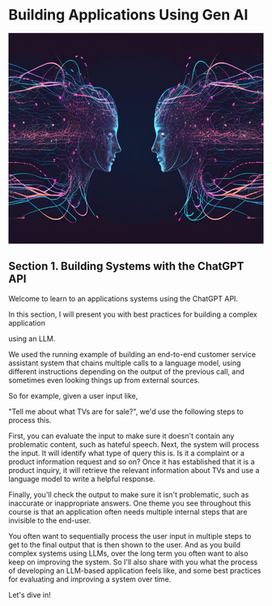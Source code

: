 # **Building Applications Using Gen AI**

<img src="./media/image1.jpeg" style="width:6.96875in;height:4.33333in"
alt="The next revolution: could Gen AI bring RegTech into a new age? - FinTech Global" />

## Section 1. Building Systems with the ChatGPT API

Welcome to learn to an applications systems using the ChatGPT API.

In this section, I will present you with best practices for building a
complex application

using an LLM.

We used the running example of building an end-to-end customer service
assistant system that chains multiple calls to a language model, using
different instructions depending on the output of the previous call, and
sometimes even looking things up from external sources.

So for example, given a user input like,

"Tell me about what TVs are for sale?", we'd use the following steps to
process this.

First, you can evaluate the input to make sure it doesn't contain any
problematic content, such as hateful speech. Next, the system will
process the input. It will identify what type of query this is. Is it a
complaint or a product information request and so on? Once it has
established that it is a product inquiry, it will retrieve the relevant
information about TVs and use a language model to write a helpful
response.

Finally, you'll check the output to make sure it isn't problematic, such
as inaccurate or inappropriate answers. One theme you see throughout
this course is that an application often needs multiple internal steps
that are invisible to the end-user.

You often want to sequentially process the user input in multiple steps
to get to the final output that is then shown to the user. And as you
build complex systems using LLMs, over the long term you often want to
also keep on improving the system. So I'll also share with you what the
process of developing an LLM-based application feels like, and some best
practices for evaluating and improving a system over time.

Let's dive in!
